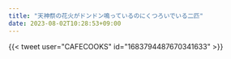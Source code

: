 ```yaml
---
title: "天神祭の花火がドンドン鳴っているのにくつろいでいる二匹"
date: 2023-08-02T10:28:53+09:00
---
```


{{< tweet user="CAFECOOKS" id="1683794487670341633" >}}
